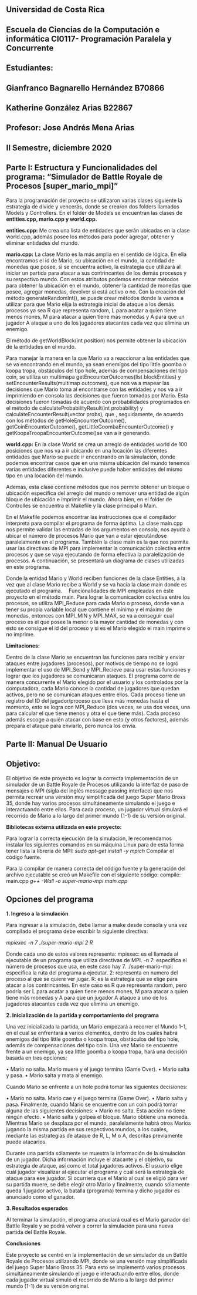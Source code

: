 ## Universidad de Costa Rica

## Escuela de Ciencias de la Computación e informática CI0117- Programación Paralela y Concurrente

 

## Estudiantes: 

## Gianfranco Bagnarello Hernández B70866

 

## Katherine González Arias B22867

## Profesor: Jose Andrés Mena Arias

## II Semestre, diciembre 2020

 

## Parte I: Estructura y Funcionalidades del programa: “Simulador de Battle Royale de Procesos [super_mario_mpi]”

Para la programación del proyecto se utilizaron varias clases siguiente la estrategia de divide y vencerás, donde se crearon dos folders llamados Models y Controllers. 
En el folder de Models se encuentran las clases de **entities.cpp, mario.cpp y world.cpp.** 

**entities.cpp:** Me crea una lista de entidades que serán ubicadas en la clase world.cpp, además posee los métodos para poder agregar, obtener y eliminar entidades del mundo. 

**mario.cpp:** La clase Mario es la más amplia en el sentido de lógica. En ella encontramos el id de Mario, su ubicación en el mundo, la cantidad de monedas que posee, si se encuentra activo, la estrategia que utilizará al iniciar un partida para atacar a sus contrincantes de los demás procesos y su respectivo mundo. Con estos atributos podemos encontrar métodos para obtener la ubicación en el mundo, obtener la cantidad de monedas que posee, agregar monedas, devolver si está activo o no. 
Con la creación del método generateRandomInt(), se puede crear métodos donde la vamos a utilizar para que Mario elija la estrategia inicial de ataque a los demás procesos ya sea R que representa random, L para acatar a quien tiene menos mones, M para atacar a quien tiene más monedas y A para que un jugador A ataque a uno de los jugadores atacantes cada vez que elimina un enemigo.

El método de getWorldBlock(int position) nos permite obtener la ubicación de la entidades en el mundo. 

Para manejar la manera en la que Mario va a reaccionar a las entidades que se va encontrando en el mundo, ya sean enemigos del tipo little goomba o koopa tropa, obstáculos del tipo hole, además de compensaciones del tipo coin, se utiliza un multimapa getEncounterOutcomes(list blockEntities) y setEncounterResults(multimap outcomes), que nos va a mapear las decisiones que Mario toma al encontrarse con las entidades y nos va a ir imprimiendo en consola las decisiones que fueron tomadas por Mario. Esta decisiones fueron tomadas de acuerdo con probabilidades programados en el método de calculateProbabilityResult(int probability) y calculateEncounterResult(vector probs), que , seguidamente, de acuerdo con los métodos de getHoleEncounterOutcome(), getCoinEncounterOutcome(), getLittleGoombaEncounterOutcome() y getKoopaTroopaEncounterOutcome()se van a ir generando. 

**world.cpp:** En la clase World se crea un arreglo de entidades world de 100 posiciones que nos va a ir ubicando en una locación las diferentes entidades que Mario se puede ir encontrando en la simulación, donde podemos encontrar casos que en una misma ubicación del mundo tenemos varias entidades diferentes e inclusive puede haber entidades del mismo tipo en una locación del mundo.

Además, esta clase contiene métodos que nos permite obtener un bloque o ubicación específica del arreglo del mundo o remover una entidad de algún bloque de ubicación e imprimir el mundo. 
Ahora bien, en el folder de Controlles se encuentra el Makefile y la clase principal o Main. 

En el Makefile podemos encontrar las instrucciones que el compilador interpreta para compilar el programa de forma óptima. 
La clase main.cpp nos permite validar las entradas de los argumentos en consola, nos ayuda a ubicar el número de procesos Mario que van a estar ejecutándose paralelamente en el programa. También la clase main es la que nos permite usar las directivas de MPI para implementar la comunicación colectiva entre procesos y que se vaya ejecutando de forma efectiva la paralelización de procesos.
A continuación, se presentará un diagrama de clases utilizadas en este programa.
 
Donde la entidad Mario y World reciben funciones de la clase Entities, a la vez que al clase Mario recibe a World y se va hacia la clase main donde es ejecutado el programa. 
Funcionalidades de MPI empleadas en este proyecto en el método main. 
Para lograr la comunicación colectiva entre los procesos, se utiliza MPI_Reduce para cada Mario o proceso, donde van a tener su propia variable local que contiene el mínimo y el máximo de monedas, entonces con MPI_MIN y MPI_MAX, se va a conseguir cual proceso es el que posee la menor o la mayor cantidad de monedas y con esto se consigue el id del proceso y si es el Mario elegido el main imprime o no imprime.

**Limitaciones:**

Dentro de la clase Mario se encuentran las funciones para recibir y enviar ataques entre jugadores (procesos), por motivos de tiempo no se logró implementar el uso de MPI_Send y MPI_Recieve para usar estas funciones y lograr que los jugadores se comunicaran ataques. El programa corre de manera concurrente el Mario elegido por el usuario y los controlados por la computadora, cada Mario conoce la cantidad de jugadores que quedan activos, pero no se comunican ataques entre ellos. 
Cada proceso tiene un registro del ID del jugador/proceso que lleva más monedas hasta el momento, esto se logra con MPI_Reduce (dos veces, se usa dos veces, una para calcular el que tiene menos y otra el que tiene más). Cada proceso además escoge a quién atacar con base en esto (y otros factores), además prepara el ataque para enviarlo, pero nunca los envía.

## Parte II: Manual De Usuario



## Objetivo:

El objetivo de este proyecto es lograr la correcta implementación de
un simulador de un Battle Royale de Procesos utilizando la interfaz de
paso de mensajes o MPI (sigla del inglés message passing interface) que
nos permita recrear una versión muy simplificada del juego Super Mario
Bross 35, donde hay varios procesos simultáneamente simulando el juego
e interactuando entre ellos. Para cada proceso, un jugador virtual
simulará el recorrido de Mario a lo largo del primer mundo (1-1) de su
versión original.

**Bibliotecas externa utilizada en este proyecto:**

Para lograr la correcta ejecución de la simulación, le recomendamos
instalar los siguientes comandos en su máquina Linux para de esta forma
tener lista la librería de MPI:
*sudo apt-get install -y mpich*
Compilar el código fuente.

Para la compilar de manera correcta del código fuente y la generación
del archivo ejecutable se creó un Makefile con el siguiente código:
compile: main.cpp
*g++ -Wall -o super-mario-mpi main.cpp*



## Opciones del programa



**1. Ingreso a la simulación**

Para ingresar a la simulación, debe llamar a make desde consola y una
vez compilado el programa debe escribir la siguiente directiva:

*mpiexec -n 7 ./super-mario-mpi 2 R*

Donde cada uno de estos valores representa:
mpiexec: es el llamada al ejecutable de un programa que utiliza
directivas de MPI.
-n 7: especifica el número de procesos que usa, en este caso hay 7.
./super-mario-mpi: especifica la ruta del programa a ejecutar.
2: representa en numero del proceso al que se quiere ver jugar.
R: es la estrategia que se elige para atacar a los contrincantes. En
este caso es R que representa random, pero podría ser L para acatar a
quien tiene menos mones, M para atacar a quien tiene más monedas y A
para que un jugador A ataque a uno de los jugadores atacantes cada vez
que elimina un enemigo.

**2. Inicialización de la partida y comportamiento del programa**

Una vez inicializada la partida, un Mario empezará a recorrer el Mundo
1-1, en el cual se enfrentará a varios elementos, dentro de los cuales 
habrá enemigos del tipo little goomba o koopa tropa, obstáculos del
tipo hole, además de compensaciones del tipo coin.
Una vez Mario se encuentre frente a un enemigo, ya sea little goomba o
koopa tropa, hará una decisión basada en tres opciones:

• Mario no salta. Mario muere y el juego termina (Game Over).
• Mario salta y pasa.
• Mario salta y mata al enemigo.

Cuando Mario se enfrente a un hole podrá tomar las siguientes
decisiones:

• Mario no salta. Mario cae y el juego termina (Game Over).
• Mario salta y pasa.
Finalmente, cuando Mario se encuentre con un coin podrá tomar alguna
de las siguientes decisiones:
• Mario no salta. Esta acción no tiene ningún efecto.
• Mario salta y golpea el bloque. Mario obtiene una moneda.
Mientras Mario se desplaza por el mundo, paralelamente habrá otros
Marios jugando la misma partida en sus respectivos mundos, a los cuales,
mediante las estrategias de ataque de R, L, M o A, descritas previamente
puede atacarlos.

Durante una partida sólamente se muestra la información de la simulación
de un jugador. Dicha información incluye el atacante y el objetivo, su
estrategia de ataque, así como el total jugadores activos. El usuario 
elige cuál jugador visualizar al ejecutar el programa y cuál será la
estrategia de ataque para ese jugador. Si ocurriera que el Mario al
cual se eligió para ver su partida muere, se debe elegir otro Mario y
finalmente, cuando sólamente queda 1 jugador activo, la batalla
(programa) termina y dicho jugador es anunciado como el ganador.

**3. Resultados esperados**

Al terminar la simulación, el programa anuciará cual es el Mario ganador
del Battle Royale y se podrá volver a correr la simulación para una
nueva partida del Battle Royale.

**Conclusiones**

Este proyecto se centró en la implementación de un simulador de un
Battle Royale de Procesos utilizando MPI, donde se una versión muy
simplificada del juego Super Mario Bross 35. Para esto se implementó
varios procesos simultáneamente simulando el juego e interactuando
entre ellos, donde cada jugador virtual simuló el recorrido de Mario a
lo largo del primer mundo (1-1) de su versión original.


